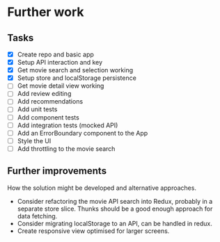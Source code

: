 # Further work

## Tasks

- [x] Create repo and basic app
- [x] Setup API interaction and key
- [x] Get movie search and selection working
- [x] Setup store and localStorage persistence
- [ ] Get movie detail view working
- [ ] Add review editing
- [ ] Add recommendations
- [ ] Add unit tests
- [ ] Add component tests
- [ ] Add integration tests (mocked API)
- [ ] Add an ErrorBoundary component to the App
- [ ] Style the UI
- [ ] Add throttling to the movie search

## Further improvements

How the solution might be developed and alternative approaches.

- Consider refactoring the movie API search into Redux, probably in a separate store slice. Thunks should be a good enough approach for data fetching.
- Consider migrating localStorage to an API, can be handled in redux.
- Create responsive view optimised for larger screens.
